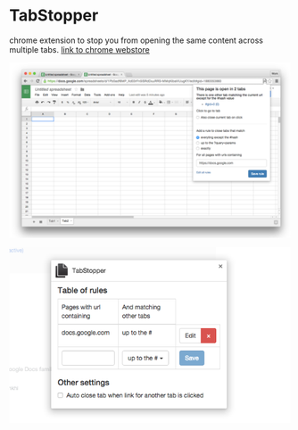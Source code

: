 # TabStopper
chrome extension to stop you from opening the same content across multiple tabs.
[link to chrome webstore](https://chrome.google.com/webstore/detail/tabstopper/mdmcekgjbannnbmglgdehokmfaggipdi)

![extension screenshot](screenshot_1280_800.png)

![options screenshot](screenshot_640_400.png)

